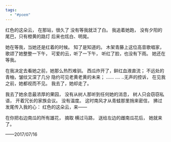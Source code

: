```yaml
---
tags:
  - "#poem"
---
```

红色的这朵云， 
在那站，很久了 
没有等我就泛了白。 
我追着她跑， 
没有夕阳的尾巴，只有橙黄的路灯 
后来也炫白、明晃。 

她在等我，当她还是红着的时候。
知了是知道的。
木架青藤上这位高音歌唱家，
歌颂了她整整一下午，
可爱的云，听了一下午，
听红了脸，也没有下雨。
她还在等我。

在我决定去看她之前，她那么热烈难驯。
西瓜炸开了，鲜红血液直流；
不远处的青柚，皱纹又深了几分
隐约可见老黄老黄的未来；
...... .... ..无声的控诉，
在见我之前，她都视而不见。
我去了，她却走了。

我去了她余息最浓厚的果园，
没有从树人那听到任何她的消息，
树人只会窃窃私语，
开着冗长的家族会议。
没有温度。
这时南风才从青蛙那里捎来密信，
拂过发尾传入我的心：
红色的这朵云，来——

在你把右边南瓜的所有雄花，
摘取
横过马路，
送给左边的雌南瓜花后，
她就来了。 

——2017/07/16

